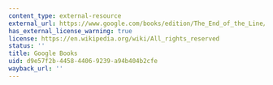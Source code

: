```yaml
---
content_type: external-resource
external_url: https://www.google.com/books/edition/The_End_of_the_Line/Z9za1fyPpvsC?hl=en&gbpv=1
has_external_license_warning: true
license: https://en.wikipedia.org/wiki/All_rights_reserved
status: ''
title: Google Books
uid: d9e57f2b-4458-4406-9239-a94b404b2cfe
wayback_url: ''
---
```

